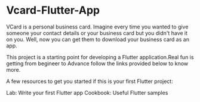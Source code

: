 # Vcard-Flutter-App
VCard is a personal business card. Imagine every time you wanted to give someone your contact details or your business card but you didn't have it on you. Well, now you can get them to download your business card as an app.

This project is a starting point for developing a Flutter application.Real fun is getting from begineer to Advance follow the links provided below to know more.

A few resources to get you started if this is your first Flutter project:

Lab: Write your first Flutter app
Cookbook: Useful Flutter samples
